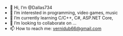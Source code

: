 - 👋 Hi, I’m @Dallas734
- 👀 I’m interested in programming, video games, music
- 🌱 I’m currently learning C/C++, C#, ASP.NET Core,
- 💞️ I’m looking to collaborate on ...
- 📫 How to reach me: vernidub66@gmail.com

<!---
Dallas734/Dallas734 is a ✨ special ✨ repository because its `README.md` (this file) appears on your GitHub profile.
You can click the Preview link to take a look at your changes.
--->
